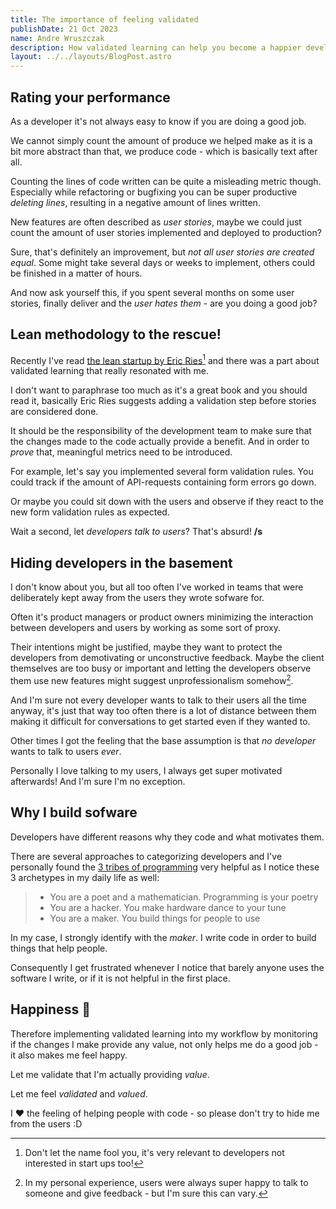 ```yaml
---
title: The importance of feeling validated
publishDate: 21 Oct 2023
name: Andre Wruszczak
description: How validated learning can help you become a happier developer
layout: ../../layouts/BlogPost.astro
---
```


## **Rating your performance**

As a developer it's not always easy to know if you are doing a good job.

We cannot simply count the amount of produce we helped make as it is a bit more abstract than that, we produce code - which is basically text after all.

Counting the lines of code written can be quite a misleading metric though. 
Especially while refactoring or bugfixing you can be super productive _deleting lines_, resulting in a negative amount of lines written.

New features are often described as _user stories_, maybe we could just count the amount of user stories implemented and deployed to production?

Sure, that's definitely an improvement, but *not all user stories are created equal*. Some might take several days or weeks to implement, others could be finished in a matter of hours. 

And now ask yourself this, if you spent several months on some user stories, finally deliver and the *user hates them* - are you doing a good job?


## **Lean methodology to the rescue!**

Recently I've read [the lean startup by Eric Ries](http://theleanstartup.com/)[^lean] and there was a part about validated learning that really resonated with me.

I don't want to paraphrase too much as it's a great book and you should read it, basically Eric Ries suggests adding a validation step before stories are considered done.

It should be the responsibility of the development team to make sure that the changes made to the code actually provide a benefit.
And in order to _prove_ that, meaningful metrics need to be introduced.

For example, let's say you implemented several form validation rules.
You could track if the amount of API-requests containing form errors go down.

Or maybe you could sit down with the users and observe if they react to the new form validation rules as expected.

Wait a second, let _developers talk to users_? That's absurd! **/s**

## **Hiding developers in the basement**  

I don't know about you, but all too often I've worked in teams that were deliberately kept away from the users they wrote sofware for. 

Often it's product managers or product owners minimizing the interaction between developers and users by working as some sort of proxy. 

Their intentions might be justified, maybe they want to protect the developers from demotivating or unconstructive feedback. Maybe the client themselves are too busy or important and letting the developers observe them use new features might suggest unprofessionalism somehow[^unprofessionalism].

And I'm sure not every developer wants to talk to their users all the time anyway, it's just that way too often there is a lot of distance between them making it difficult for conversations to get started even if they wanted to. 

Other times I got the feeling that the base assumption is that _no developer_ wants to talk to users _ever_.

Personally I love talking to my users, I always get super motivated afterwards! And I'm sure I'm no exception.

## **Why I build sofware**

Developers have different reasons why they code and what motivates them.

There are several approaches to categorizing developers and I've personally found the [3 tribes of programming](https://josephg.com/blog/3-tribes/) very helpful as I notice these 3 archetypes in my daily life as well:

> - You are a poet and a mathematician. Programming is your poetry
> - You are a hacker. You make hardware dance to your tune
> - You are a maker. You build things for people to use

In my case, I strongly identify with the _maker_. I write code in order to build things that help people.

Consequently I get frustrated whenever I notice that barely anyone uses the software I write, or if it is not helpful in the first place.

## **Happiness 🌈**

Therefore implementing validated learning into my workflow by monitoring if the changes I make provide any value, not only helps me do a good job - it also makes me feel happy.

Let me validate that I'm actually providing _value_.

Let me feel _validated_ and _valued_.

I ❤ the feeling of helping people with code - so please don't try to hide me from the users :D


[^lean]: Don't let the name fool you, it's very relevant to developers not interested in start ups too!
[^unprofessionalism]: In my personal experience, users were always super happy to talk to someone and give feedback - but I'm sure this can vary.
